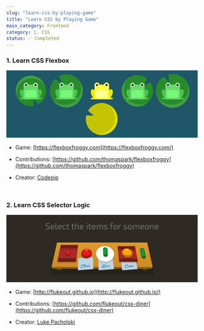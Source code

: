 ```yaml
---
slug: "learn-css-by-playing-game"
title: "Learn CSS by Playing Game"
main_category: Frontend
category: 1. CSS
status: ✅ Completed
---
```


### 1. Learn CSS Flexbox

![learn-css-by-playing-game-image-0](./images/learn-css-by-playing-game-image-0.png)

- Game: [https://flexboxfroggy.com](https://flexboxfroggy.com/)

- Contributions: [https://github.com/thomaspark/flexboxfroggy](https://github.com/thomaspark/flexboxfroggy)

- Creator: [Codepip](https://codepip.com/)

<br />

### 2. Learn CSS Selector Logic

![learn-css-by-playing-game-image-1](./images/learn-css-by-playing-game-image-1.png)

- Game: [http://flukeout.github.io](http://flukeout.github.io/)

- Contributions: [https://github.com/flukeout/css-diner](https://github.com/flukeout/css-diner)

- Creator: [Luke Pacholski](https://github.com/flukeout)
